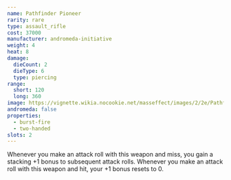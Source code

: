 ```yaml
---
name: Pathfinder Pioneer
rarity: rare
type: assault_rifle
cost: 37000
manufacturer: andromeda-initiative
weight: 4
heat: 8
damage:
  dieCount: 2
  dieType: 6
  type: piercing
range:
  short: 120
  long: 360
image: https://vignette.wikia.nocookie.net/masseffect/images/2/2e/Pathfinder-Pioneer.png/revision/latest/scale-to-width-down/350?cb=20180224004738
andromeda: false
properties:
  - burst-fire
  - two-handed
slots: 2
---
```

Whenever you make an attack roll with this weapon and miss, you gain a stacking +1 bonus to 
subsequent attack rolls. Whenever you make an attack roll with this weapon and hit, your +1 bonus 
resets to 0.